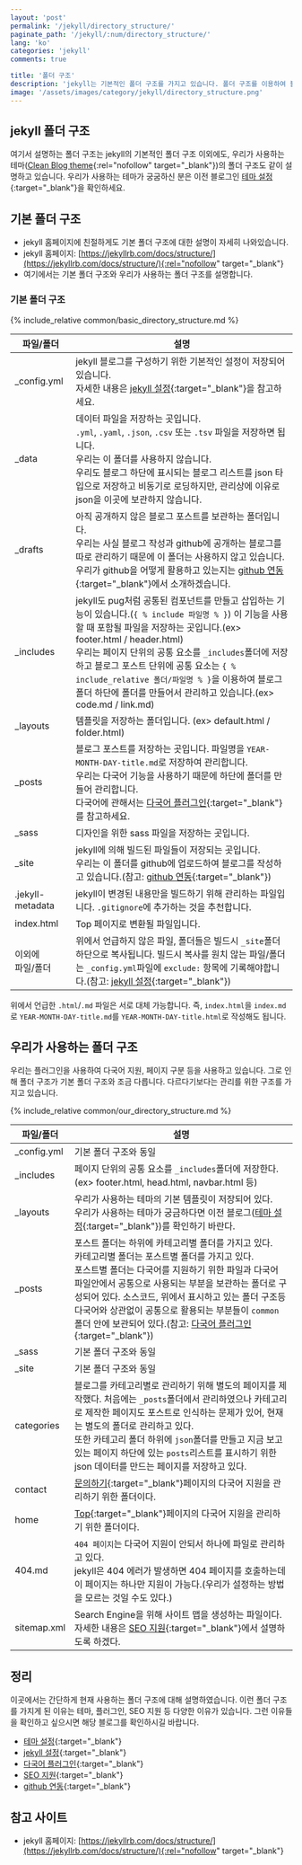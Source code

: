 ```yaml
---
layout: 'post'
permalink: '/jekyll/directory_structure/'
paginate_path: '/jekyll/:num/directory_structure/'
lang: 'ko'
categories: 'jekyll'
comments: true

title: '폴더 구조'
description: 'jekyll는 기본적인 폴더 구조를 가지고 있습니다. 폴더 구조를 이용하여 블로그를 체계적으로 관리해 봅시다.'
image: '/assets/images/category/jekyll/directory_structure.png'
---
```


## jekyll 폴더 구조
여기서 설명하는 폴더 구조는 jekyll의 기본적인 폴더 구조 이외에도, 우리가 사용하는 테마([Clean Blog theme](http://jekyllthemes.org/themes/clean-blog/){:rel="nofollow" target="_blank"})의 폴더 구조도 같이 설명하고 있습니다. 우리가 사용하는 테마가 궁굼하신 분은 이전 블로그인 [테마 설정]({{site.url}}/{{page.categories}}/theme/){:target="_blank"}을 확인하세요.

## 기본 폴더 구조
- jekyll 홈페이지에 친절하게도 기본 폴더 구조에 대한 설명이 자세히 나와있습니다.
- jekyll 홈페이지: [https://jekyllrb.com/docs/structure/](https://jekyllrb.com/docs/structure/){:rel="nofollow" target="_blank"}
- 여기에서는 기본 폴더 구조와 우리가 사용하는 폴더 구조를 설명합니다.

### 기본 폴더 구조
{% include_relative common/basic_directory_structure.md %}

| 파일/폴더 | 설명 |
|---|---|
| _config.yml | jekyll 블로그를 구성하기 위한 기본적인 설정이 저장되어있습니다.<br>자세한 내용은 [jekyll 설정]({{site.url}}/{{page.categories}}/configuration/){:target="_blank"}을 참고하세요. |
| _data | 데이터 파일을 저장하는 곳입니다.<br> ```.yml```,  ```.yaml```, ```.json```, ```.csv``` 또는 ```.tsv``` 파일을 저장하면 됩니다.<br>우리는 이 폴더를 사용하지 않습니다.<br>우리도 블로그 하단에 표시되는 블로그 리스트를 json 타입으로 저장하고 비동기로 로딩하지만, 관리상에 이유로 json을 이곳에 보관하지 않습니다. |
| _drafts | 아직 공개하지 않은 블로그 포스트를 보관하는 폴더입니다.<br>우리는 사실 블로그 작성과 github에 공개하는 블로그를 따로 관리하기 때문에 이 폴더는 사용하지 않고 있습니다.<br>우리가 github을 어떻게 활용하고 있는지는 [github 연동]({{site.url}}/{{page.categories}}/integrate_github/){:target="_blank"}에서 소개하겠습니다. |
| _includes | jekyll도 pug처럼 공통된 컴포넌트를 만들고 삽입하는 기능이 있습니다.(```{ % include 파일명 % }```) 이 기능을 사용할 때 포함될 파일을 저장하는 곳입니다.(ex> footer.html / header.html)<br>우리는 페이지 단위의 공통 요소를 ```_includes```폴더에 저장하고 블로그 포스트 단위에 공통 요소는 ```{ % include_relative 폴더/파일명 % }```을 이용하여 블로그 폴더 하단에 폴더를 만들어서 관리하고 있습니다.(ex> code.md / link.md)|
| _layouts | 템플릿을 저장하는 폴더입니다. (ex> default.html / folder.html) |
| _posts | 블로그 포스트를 저장하는 곳입니다. 파일명을 ```YEAR-MONTH-DAY-title.md```로 저장하여 관리합니다.<br> 우리는 다국어 기능을 사용하기 때문에 하단에 폴더를 만들어 관리합니다.<br> 다국어에 관해서는 [다국어 플러그인]({{site.url}}/{{page.categories}}/multi-languages-plugin/){:target="_blank"}를 참고하세요. |
| _sass | 디자인을 위한 sass 파일을 저장하는 곳입니다. |
| _site | jekyll에 의해 빌드된 파일들이 저장되는 곳입니다.<br>우리는 이 폴더를 github에 업로드하여 블로그를 작성하고 있습니다.(참고: [github 연동]({{site.url}}/{{page.categories}}/integrate_github/){:target="_blank"}) |
| .jekyll-metadata | jekyll이 변경된 내용만을 빌드하기 위해 관리하는 파일입니다. ```.gitignore```에 추가하는 것을 추천합니다. |
| index.html | Top 페이지로 변환될 파일입니다. |
| 이외에<br>파일/폴더 | 위에서 언급하지 않은 파일, 폴더들은 빌드시 ```_site```폴더 하단으로 복사됩니다. 빌드시 복사를 원치 않는 파일/폴더는 ```_config.yml```파일에 ```exclude:``` 항목에 기록해야합니다.(참고: [jekyll 설정]({{site.url}}/{{page.categories}}/configuration/){:target="_blank"}) |

위에서 언급한 ```.html```/```.md``` 파일은 서로 대체 가능합니다. 즉, ```index.html```을 ```index.md```로 ```YEAR-MONTH-DAY-title.md```를 ```YEAR-MONTH-DAY-title.html```로 작성해도 됩니다.

## 우리가 사용하는 폴더 구조
우리는 플러그인을 사용하여 다국어 지원, 페이지 구분 등을 사용하고 있습니다. 그로 인해 폴더 구조가 기본 폴더 구조와 조금 다릅니다. 다르다기보다는 관리를 위한 구조를 가지고 있습니다.

{% include_relative common/our_directory_structure.md %}

| 파일/폴더 | 설명 |
|---|---|
| _config.yml | 기본 폴더 구조와 동일 |
| _includes | 페이지 단위의 공통 요소를 ```_includes```폴더에 저장한다. (ex> footer.html, head.html, navbar.html 등) |
| _layouts | 우리가 사용하는 테마의 기본 템플릿이 저장되어 있다.<br>우리가 사용하는 테마가 궁금하다면 이전 블로그([테마 설정]({{site.url}}/{{page.categories}}/theme/){:target="_blank"})를 확인하기 바란다. |
| _posts | 포스트 폴더는 하위에 카테고리별 폴더를 가지고 있다.<br>카테고리별 폴더는 포스트별 폴더를 가지고 있다.<br>포스트별 폴더는 다국어를 지원하기 위한 파일과 다국어 파일안에서 공통으로 사용되는 부분을 보관하는 폴더로 구성되어 있다. 소스코드, 위에서 표시하고 있는 폴더 구조등 다국어와 상관없이 공통으로 활용되는 부분들이 ```common``` 폴더 안에 보관되어 있다.(참고: [다국어 플러그인]({{site.url}}/{{page.categories}}/multi-languages-plugin/){:target="_blank"}) |
| _sass | 기본 폴더 구조와 동일 |
| _site | 기본 폴더 구조와 동일 |
| categories | 블로그를 카테고리별로 관리하기 위해 별도의 페이지를 제작했다. 처음에는 ```_posts```폴더에서 관리하였으나 카테고리로 제작한 페이지도 포스트로 인식하는 문제가 있어, 현재는 별도의 폴더로 관리하고 있다.<br>또한 카테고리 폴더 하위에 ```json```폴더를 만들고 지금 보고 있는 페이지 하단에 있는 ```posts```리스트를 표시하기 위한 json 데이터를 만드는 페이지를 저장하고 있다. |
| contact | [문의하기]({{site.url}}/contact/){:target="_blank"}페이지의 다국어 지원을 관리하기 위한 폴더이다. |
| home | [Top]({{site.url}}){:target="_blank"}페이지의 다국어 지원을 관리하기 위한 폴더이다. |
| 404.md | ```404 페이지```는 다국어 지원이 안되서 하나에 파일로 관리하고 있다.<br>jekyll은 404 에러가 발생하면 404 페이지를 호출하는데 이 페이지는 하나만 지원이 가능다.(우리가 설정하는 방법을 모르는 것일 수도 있다.) |
| sitemap.xml | Search Engine을 위해 사이트 맵을 생성하는 파일이다. 자세한 내용은 [SEO 지원]({{site.url}}/{{page.categories}}/seo/){:target="_blank"}에서 설명하도록 하겠다. |

## 정리
이곳에서는 간단하게 현재 사용하는 폴더 구조에 대해 설명하였습니다. 이런 폴더 구조를 가지게 된 이유는 테마, 플러그인, SEO 지원 등 다양한 이유가 있습니다. 그런 이유들을 확인하고 싶으시면 해당 블로그를 확인하시길 바랍니다.

- [테마 설정]({{site.url}}/{{page.categories}}/theme/){:target="_blank"}
- [jekyll 설정]({{site.url}}/{{page.categories}}/configuration/){:target="_blank"}
- [다국어 플러그인]({{site.url}}/{{page.categories}}/multi-languages-plugin/){:target="_blank"}
- [SEO 지원]({{site.url}}/{{page.categories}}/seo/){:target="_blank"}
- [github 연동]({{site.url}}/{{page.categories}}/integrate_github/){:target="_blank"}

## 참고 사이트
- jekyll 홈페이지: [https://jekyllrb.com/docs/structure/](https://jekyllrb.com/docs/structure/){:rel="nofollow" target="_blank"}